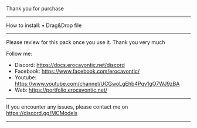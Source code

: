 Thank you for purchase

_______________________________________

How to install: 
• Drag&Drop file

_______________________________________

Please review for this pack once you use it. Thank you very much

Follow me:
- Discord: https://docs.erocavontic.net/discord
- Facebook: https://www.facebook.com/erocavontic/
- Youtube: https://www.youtube.com/channel/UCGwoLgEhb4Pqv1gO7WJ9zBA
- Web: https://portfolio.erocavontic.net/

_______________________________________

If you encounter any issues, please contact me on https://discord.gg/MCModels

_______________________________________


